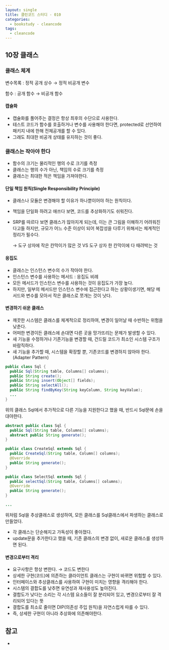 ```yaml
---
layout: single
title: 클린코드 스터디 - 010
categories: 
  - bookstudy - cleancode
tags: 
  - cleancode
---
```


## 10장 클래스

### 클래스 체계

변수목록 : 정적 공개 상수 → 정적 비공개 변수

함수 : 공개 함수 → 비공개 함수

#### 캡슐화

- 캡슐화를 풀어주는 결정은 항상 최후의 수단으로 사용한다.
- 테스트 코드가 함수를 호출하거나 변수를 사용해야 한다면, protected로 선언하여 패키지 내에 한해 전체공개를 할 수 있다.
- 그래도 최대한 비공개 상태를 유지하는 것이 좋다.

### 클래스는 작아야 한다

- 함수의 크기는 물리적인 행의 수로 크기를 측정
- 클래스는 행의 수가 아닌, 책임의 수로 크기를 측정
- 클래스는 최대한 적은 책임을 가져야한다.

#### 단일 책임 원칙(Single Responsibility Principle)

- 클래스나 모듈은 변경해야 할 이유가 하나뿐이어야 하는 원칙이다.
- 책임을 단일화 하려고 애쓰다 보면, 코드를 추상화하기도 쉬워진다.
- SRP를 따르다 보면 클래스가 많아지게 되는데, 이는 큰 그림을 이해하기 어려워진다고들 하지만, 규모가 어느 수준 이상이 되어 복잡성을 다루기 위해서는 체계적인 정리가 필수다.
  
    → 도구 상자에 작은 칸막이가 많은 것 VS 도구 상자 한 칸막이에 다 때려박는 것

#### 응집도

- 클래스는 인스턴스 변수의 수가 작아야 한다.
- 인스턴스 변수를 사용하는 메서드 : 응집도 비례
- 모든 메서드가 인스턴스 변수를 사용하는 것이 응집도가 가장 높다.
- 하지만, 일부의 메서드만 인스턴스 변수에 접근한다고 하는 상황이생기면, 해당 메서드와 변수를 모아서 작은 클래스로 쪼개는 것이 낫다.

#### 변경하기 쉬운 클래스

- 깨끗한 시스템은 클래스를 체계적으로 정리하여, 변경이 일어날 때 수반하는 위험을 낮춘다.
- 어떠한 변경이든 클래스에 손대면 다른 곳을 망가뜨리는 문제가 발생할 수 있다.
- 새 기능을 수정하거나 기존기능을 변경할 때, 건드릴 코드가 최소인 시스템 구조가 바람직하다.
- 새 기능을 추가할 때, 시스템을 확장할 뿐, 기존코드를 변경하지 않아야 한다. (Adapter Pattern)

```java
public class Sql {
  public Sql(String table, Columns[] columns);
  public String create();
  public String insert(Object[] fields);
  public String selectAll();
  public String findByKey(String keyColumn, String keyValue);
  ...
}
```

위의 클래스 Sql에서 추가적으로 다른 기능을 지원한다고 했을 때, 반드시 Sql문에 손을 대야한다.

```java
abstract public class Sql {
  public Sql(String table, Columns[] columns);
  abstract public String generate();
}

public class CreateSql extends Sql {
  public CreateSql(String table, Column[] columns);
  @Override 
  public String generate();
}

public class SelectSql extends Sql {
  public selectSql(String table, Columns[] columns);
  @Override
  public String generate();
}

...
```

위처럼 Sql을 추상클래스로 생성하여, 모든 클래스를 Sql클래스에서 파생하는 클래스로 만들었다.
- 각 클래스는 단순해지고 가독성이 좋아졌다.
- update문을 추가한다고 했을 때, 기존 클래스의 변경 없이, 새로운 클래스를 생성하면 된다.

#### 변경으로부터 격리

- 요구사항은 항상 변한다. → 코드도 변한다
- 상세한 구현(코드)에 의존하는 클라이언트 클래스는 구현이 바뀌면 위험할 수 있다.
- 인터페이스와 추상클래스를 사용하여 구현이 미치는 영향을 격리해야 한다.
- 시스템의 결합도를 낮추면 유연성과 재사용성도 높아진다.
- 결합도가 낮다는 소리는 각 시스템 요소들이 잘 분리되어 있고, 변경으로부터 잘 격리되어 있다는 뜻
- 결합도를 최소로 줄이면 DIP(의존성 주입 원칙)을 자연스럽게 따를 수 있다.
- 즉, 상세한 구현이 아니라 추상화에 의존해야한다.

## 참고
- 